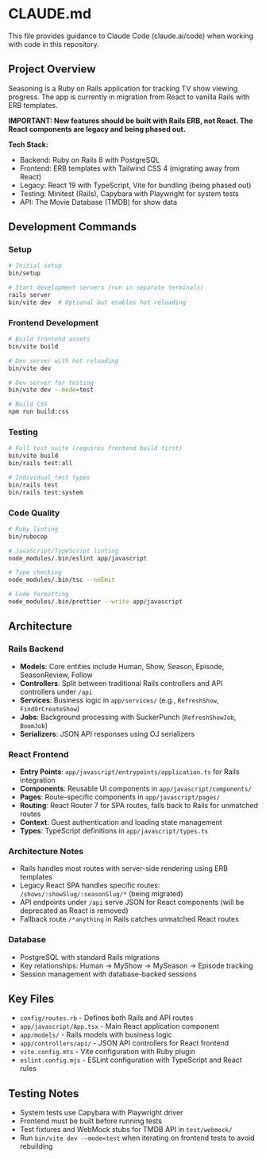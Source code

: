 # CLAUDE.md

This file provides guidance to Claude Code (claude.ai/code) when working with code in this repository.

## Project Overview

Seasoning is a Ruby on Rails application for tracking TV show viewing progress. The app is currently in migration from React to vanilla Rails with ERB templates.

**IMPORTANT: New features should be built with Rails ERB, not React. The React components are legacy and being phased out.**

**Tech Stack:**

- Backend: Ruby on Rails 8 with PostgreSQL
- Frontend: ERB templates with Tailwind CSS 4 (migrating away from React)
- Legacy: React 19 with TypeScript, Vite for bundling (being phased out)
- Testing: Minitest (Rails), Capybara with Playwright for system tests
- API: The Movie Database (TMDB) for show data

## Development Commands

### Setup

```bash
# Initial setup
bin/setup

# Start development servers (run in separate terminals)
rails server
bin/vite dev  # Optional but enables hot reloading
```

### Frontend Development

```bash
# Build frontend assets
bin/vite build

# Dev server with hot reloading
bin/vite dev

# Dev server for testing
bin/vite dev --mode=test

# Build CSS
npm run build:css
```

### Testing

```bash
# Full test suite (requires frontend build first)
bin/vite build
bin/rails test:all

# Individual test types
bin/rails test
bin/rails test:system
```

### Code Quality

```bash
# Ruby linting
bin/rubocop

# JavaScript/TypeScript linting
node_modules/.bin/eslint app/javascript

# Type checking
node_modules/.bin/tsc --noEmit

# Code formatting
node_modules/.bin/prettier --write app/javascript
```

## Architecture

### Rails Backend

- **Models**: Core entities include Human, Show, Season, Episode, SeasonReview, Follow
- **Controllers**: Split between traditional Rails controllers and API controllers under `/api`
- **Services**: Business logic in `app/services/` (e.g., `RefreshShow`, `FindOrCreateShow`)
- **Jobs**: Background processing with SuckerPunch (`RefreshShowJob`, `BoomJob`)
- **Serializers**: JSON API responses using OJ serializers

### React Frontend

- **Entry Points**: `app/javascript/entrypoints/application.ts` for Rails integration
- **Components**: Reusable UI components in `app/javascript/components/`
- **Pages**: Route-specific components in `app/javascript/pages/`
- **Routing**: React Router 7 for SPA routes, falls back to Rails for unmatched routes
- **Context**: Guest authentication and loading state management
- **Types**: TypeScript definitions in `app/javascript/types.ts`

### Architecture Notes

- Rails handles most routes with server-side rendering using ERB templates
- Legacy React SPA handles specific routes: `/shows/:showSlug/:seasonSlug/*` (being migrated)
- API endpoints under `/api` serve JSON for React components (will be deprecated as React is removed)
- Fallback route `/*anything` in Rails catches unmatched React routes

### Database

- PostgreSQL with standard Rails migrations
- Key relationships: Human → MyShow → MySeason → Episode tracking
- Session management with database-backed sessions

## Key Files

- `config/routes.rb` - Defines both Rails and API routes
- `app/javascript/App.tsx` - Main React application component
- `app/models/` - Rails models with business logic
- `app/controllers/api/` - JSON API controllers for React frontend
- `vite.config.mts` - Vite configuration with Ruby plugin
- `eslint.config.mjs` - ESLint configuration with TypeScript and React rules

## Testing Notes

- System tests use Capybara with Playwright driver
- Frontend must be built before running tests
- Test fixtures and WebMock stubs for TMDB API in `test/webmock/`
- Run `bin/vite dev --mode=test` when iterating on frontend tests to avoid rebuilding
